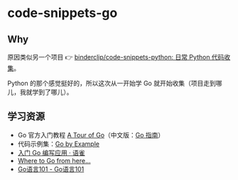 # code-snippets-go

## Why

原因类似另一个项目 👉 [binderclip/code-snippets-python: 日常 Python 代码收集](https://github.com/binderclip/code-snippets-python)。

Python 的那个感觉挺好的，所以这次从一开始学 Go 就开始收集（项目走到哪儿，我就学到了哪儿）。

## 学习资源

- Go 官方入门教程 [A Tour of Go](https://tour.golang.org/list)（中文版：[Go 指南](https://tour.go-zh.org/list)）
- 代码示例集：[Go by Example](https://gobyexample.com/)
- [入门 Go 编写应用 · 语雀](https://yuque.com/huacnlee/notes/hello-go)
- [Where to Go from here...](https://tour.golang.org/concurrency/11)
- [Go语言101 - Go语言101](https://gfw.go101.org/article/101.html)
